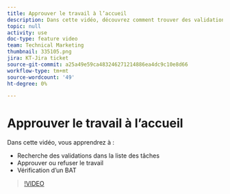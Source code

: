 ```yaml
---
title: Approuver le travail à l’accueil
description: Dans cette vidéo, découvrez comment trouver des validations dans la liste de travail, approuver ou rejeter un travail et passer en revue un BAT.
topic: null
activity: use
doc-type: feature video
team: Technical Marketing
thumbnail: 335105.png
jira: KT-Jira ticket
source-git-commit: a25a49e59ca483246271214886ea4dc9c10e8d66
workflow-type: tm+mt
source-wordcount: '49'
ht-degree: 0%

---
```


# Approuver le travail à l’accueil

Dans cette vidéo, vous apprendrez à :

* Recherche des validations dans la liste des tâches
* Approuver ou refuser le travail
* Vérification d’un BAT

>[!VIDEO](https://video.tv.adobe.com/v/335105/?quality=12&learn=on)
